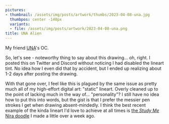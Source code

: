 ```yaml
---
pictures:
- thumbnail: /assets/img/posts/artwork/thumbs/2023-04-08-una.jpg
  thumbpos: center -140px
  variants:
  - file: /assets/img/posts/artwork/2023-04-08-una.png
title: UNA Alien
---
```

My friend [UNA](https://twitter.com/unanokakurega)'s OC.

So, let's see - noteworthy thing to say about this drawing... oh, right.
I posted this on Twitter and Discord without noticing I had disabled the lineart tint.
No idea how I even did that by accident, but I ended up realizing about 1-2 days after posting the drawing.

With that gone over, I feel like this is plagued by the same issue as pretty much all of my high-effort digital art: "static" lineart.
Overly cleaned up to the point of lacking much in the way of... "personality"?
I still have no idea how to put this into words, but the gist is that I prefer the messier pen strokes I get when drawing absent-mindedly.
I think the best recent example of the kinda lineart I'd love to achieve at all times is [the *Study Me* Nira doodle](/artwork/2023-03-28-obenchkyou) I made a little over a week ago.

